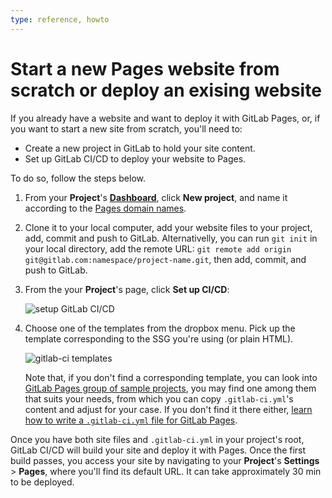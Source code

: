 ```yaml
---
type: reference, howto
---
```


# Start a new Pages website from scratch or deploy an exising website

If you already have a website and want to deploy it with GitLab Pages,
or, if you want to start a new site from scratch, you'll need to:

- Create a new project in GitLab to hold your site content.
- Set up GitLab CI/CD to deploy your website to Pages.

To do so, follow the steps below.

1. From your **Project**'s **[Dashboard](https://gitlab.com/dashboard/projects)**,
   click **New project**, and name it according to the
   [Pages domain names](../getting_started_part_one.md#gitlab-pages-domain-names).
1. Clone it to your local computer, add your website
   files to your project, add, commit and push to GitLab.
   Alternativelly, you can run `git init` in your local directory,
   add the remote URL:
   `git remote add origin git@gitlab.com:namespace/project-name.git`,
   then add, commit, and push to GitLab.
1. From the your **Project**'s page, click **Set up CI/CD**:

   ![setup GitLab CI/CD](../img/setup_ci.png)

1. Choose one of the templates from the dropbox menu.
   Pick up the template corresponding to the SSG you're using (or plain HTML).

   ![gitlab-ci templates](../img/choose_ci_template.png)

   Note that, if you don't find a corresponding template, you can look into
   [GitLab Pages group of sample projects](https://gitlab.com/pages),
   you may find one among them that suits your needs, from which you
   can copy `.gitlab-ci.yml`'s content and adjust for your case.
   If you don't find it there either, [learn how to write a `.gitlab-ci.yml`
   file for GitLab Pages](../getting_started_part_four.md).

Once you have both site files and `.gitlab-ci.yml` in your project's
root, GitLab CI/CD will build your site and deploy it with Pages.
Once the first build passes, you access your site by
navigating to your **Project**'s **Settings** > **Pages**,
where you'll find its default URL. It can take approximately 30 min to be
deployed.
